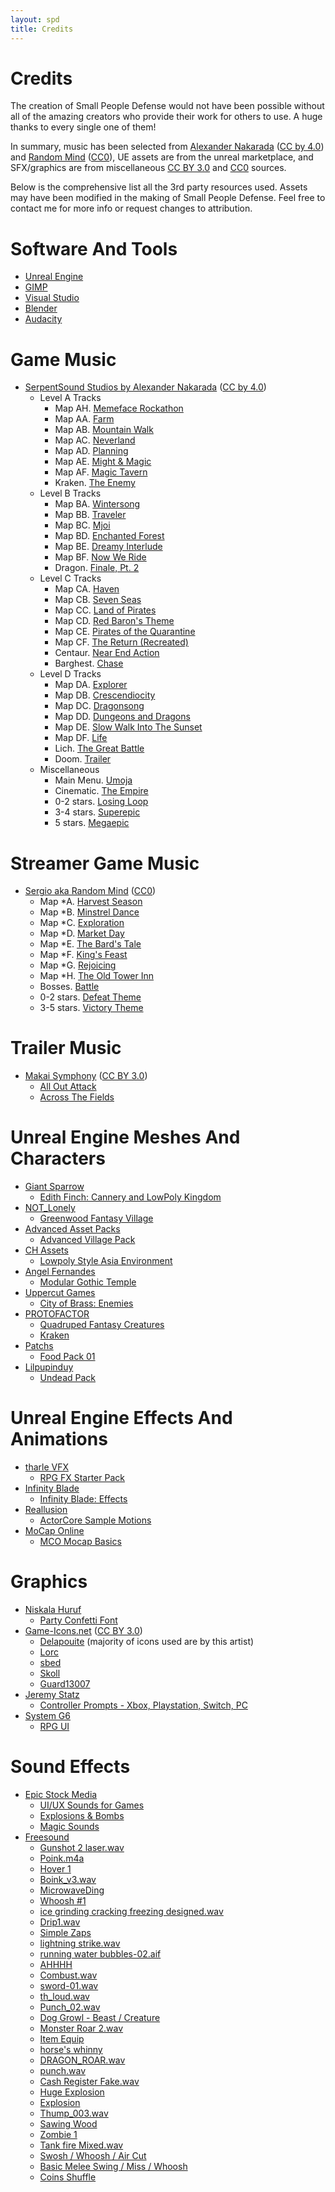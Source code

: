 ```yaml
---
layout: spd
title: Credits
---
```


# Credits

The creation of Small People Defense would not have been possible without all of the amazing creators who provide their work for others to use. A huge thanks to every single one of them!

In summary, music has been selected from [Alexander Nakarada](https://www.serpentsoundstudios.com/) ([CC by 4.0](http://creativecommons.org/licenses/by/4.0/)) and [Random Mind](https://www.youtube.com/channel/UCvjkkwGL7g092E1oV7IMffw) ([CC0](https://creativecommons.org/publicdomain/zero/1.0/)), UE assets are from the unreal marketplace, and SFX/graphics are from miscellaneous [CC BY 3.0](https://creativecommons.org/licenses/by/3.0/) and [CC0](https://creativecommons.org/publicdomain/zero/1.0/) sources.

Below is the comprehensive list all the 3rd party resources used. Assets may have been modified in the making of Small People Defense. Feel free to contact me for more info or request changes to attribution.

# Software And Tools

* [Unreal Engine](https://www.unrealengine.com/)
* [GIMP](https://www.gimp.org/)
* [Visual Studio](https://visualstudio.microsoft.com/)
* [Blender](https://www.blender.org/)
* [Audacity](https://www.audacityteam.org/)

# Game Music

* [SerpentSound Studios by Alexander Nakarada](https://www.serpentsoundstudios.com/) ([CC by 4.0](http://creativecommons.org/licenses/by/4.0/))
  * Level A Tracks
    * Map AH. [Memeface Rockathon](https://soundcloud.com/serpentsoundstudios/memeface-rockathon)
    * Map AA. [Farm](https://soundcloud.com/serpentsoundstudios/farm)
    * Map AB. [Mountain Walk](https://soundcloud.com/serpentsoundstudios/mountain-walk)
    * Map AC. [Neverland](https://soundcloud.com/serpentsoundstudios/neverland-no-copyright-cinematic-fantasy-music)
    * Map AD. [Planning](https://soundcloud.com/serpentsoundstudios/planning)
    * Map AE. [Might & Magic](https://soundcloud.com/serpentsoundstudios/might-magic)
    * Map AF. [Magic Tavern](https://soundcloud.com/serpentsoundstudios/magic-tavern)
    * Kraken. [The Enemy](https://soundcloud.com/serpentsoundstudios/the-enemy)
  * Level B Tracks
    * Map BA. [Wintersong](https://soundcloud.com/serpentsoundstudios/wintersong)
    * Map BB. [Traveler](https://soundcloud.com/serpentsoundstudios/traveler-celtic-soundtrack)
    * Map BC. [Mjoi](https://soundcloud.com/serpentsoundstudios/mjoi)
    * Map BD. [Enchanted Forest](https://soundcloud.com/serpentsoundstudios/enchanted-forest)
    * Map BE. [Dreamy Interlude](https://soundcloud.com/serpentsoundstudios/dreamy-interlude)
    * Map BF. [Now We Ride](https://soundcloud.com/serpentsoundstudios/now-we-ride)
    * Dragon. [Finale, Pt. 2](https://soundcloud.com/serpentsoundstudios/9-finale-part-ii)
  * Level C Tracks
    * Map CA. [Haven](https://soundcloud.com/serpentsoundstudios/haven)
    * Map CB. [Seven Seas](https://soundcloud.com/serpentsoundstudios/seven-seas)
    * Map CC. [Land of Pirates](https://soundcloud.com/serpentsoundstudios/land-of-pirates)
    * Map CD. [Red Baron's Theme](https://soundcloud.com/serpentsoundstudios/red-barons-theme)
    * Map CE. [Pirates of the Quarantine](https://soundcloud.com/serpentsoundstudios/pirates-of-the-quarantine)
    * Map CF. [The Return (Recreated)](https://soundcloud.com/serpentsoundstudios/epic-orchestral-the-return-version-2)
    * Centaur. [Near End Action](https://soundcloud.com/serpentsoundstudios/near-end-action)
    * Barghest. [Chase](https://soundcloud.com/serpentsoundstudios/3-chase-44-1khz-16bit)
  * Level D Tracks
    * Map DA. [Explorer](https://soundcloud.com/serpentsoundstudios/4-explorer)
    * Map DB. [Crescendiocity](https://soundcloud.com/serpentsoundstudios/crescendiocity)
    * Map DC. [Dragonsong](https://soundcloud.com/serpentsoundstudios/dragonsong)
    * Map DD. [Dungeons and Dragons](https://soundcloud.com/serpentsoundstudios/dungeons-and-dragons)
    * Map DE. [Slow Walk Into The Sunset](https://soundcloud.com/serpentsoundstudios/slow-walk-into-the-sunset)
    * Map DF. [Life](https://soundcloud.com/serpentsoundstudios/1-life)
    * Lich. [The Great Battle](https://soundcloud.com/serpentsoundstudios/the-great-battle)
    * Doom. [Trailer](https://soundcloud.com/serpentsoundstudios/1-trailer)
  * Miscellaneous
    * Main Menu. [Umoja](https://soundcloud.com/serpentsoundstudios/ethnic-orchestral-umoja-royalty-free-download)
    * Cinematic. [The Empire](https://soundcloud.com/serpentsoundstudios/the-empire-epic-fantasy-soundtrack)
    * 0-2 stars. [Losing Loop](https://soundcloud.com/serpentsoundstudios/losing-loop)
    * 3-4 stars. [Superepic](https://soundcloud.com/serpentsoundstudios/superepic)
    * 5 stars. [Megaepic](https://soundcloud.com/serpentsoundstudios/megaepic)

# Streamer Game Music
* [Sergio aka Random Mind](https://www.youtube.com/channel/UCvjkkwGL7g092E1oV7IMffw) ([CC0](https://creativecommons.org/publicdomain/zero/1.0/))
  * Map *A. [Harvest Season](https://youtu.be/wGqJseFSWbA)
  * Map *B. [Minstrel Dance](https://youtu.be/seA8VXl9mn4)
  * Map *C. [Exploration](https://youtu.be/XZO331MAAi0)
  * Map *D. [Market Day](https://youtu.be/Sd20YEhu81Y)
  * Map *E. [The Bard's Tale](https://youtu.be/-QQ4rsHG8Ow)
  * Map *F. [King's Feast](https://youtu.be/tqylCjXe-qg)
  * Map *G. [Rejoicing](https://youtu.be/WqrZlTljy6Q)
  * Map *H. [The Old Tower Inn](https://youtu.be/zFO3Jyr-mZ4)
  * Bosses. [Battle](https://youtu.be/VlTyakIApkE)
  * 0-2 stars. [Defeat Theme](https://youtu.be/5j8corCBDUk)
  * 3-5 stars. [Victory Theme](https://youtu.be/zHPGc1mqxYs)

# Trailer Music
* [Makai Symphony](http://makai-symphony.com/) ([CC BY 3.0](https://creativecommons.org/licenses/by-sa/3.0/))
  * [All Out Attack](https://soundcloud.com/makai-symphony/all-out-attack-epic-battle)
  * [Across The Fields](https://soundcloud.com/makai-symphony/across-the-fields)

# Unreal Engine Meshes And Characters

* [Giant Sparrow](https://www.giantsparrow.com/)
  * [Edith Finch: Cannery and LowPoly Kingdom](https://www.unrealengine.com/marketplace/en-US/product/ef-cannery-kingdom)
* [NOT_Lonely](https://not-lonely.com/)
  * [Greenwood Fantasy Village](https://www.unrealengine.com/marketplace/en-US/product/resubmission-for-release-greenwood-fantasy-village)
* [Advanced Asset Packs](https://www.advancedpacks.com/)
  * [Advanced Village Pack](https://www.unrealengine.com/marketplace/en-US/product/advanced-village-pack)
* [CH Assets](https://assetstore.unity.com/publishers/5166)
  * [Lowpoly Style Asia Environment](https://www.unrealengine.com/marketplace/en-US/product/lowpoly-style-asia-environment)
* [Angel Fernandes](https://angelfernandes.artstation.com/)
  * [Modular Gothic Temple](https://www.unrealengine.com/marketplace/en-US/product/modular-gothic-temple-medieval-winter-snow)
* [Uppercut Games](https://www.uppercut-games.com/)
  * [City of Brass: Enemies](https://www.unrealengine.com/marketplace/en-US/product/b7cbc53813a24db1a5bd42f75151698c)
* [PROTOFACTOR](https://protofactor.biz/)
  * [Quadruped Fantasy Creatures](https://www.unrealengine.com/marketplace/en-US/product/7f7775996f7442b187f6fa510ec9d289)
  * [Kraken](https://www.unrealengine.com/marketplace/en-US/product/kraken)
* [Patchs](https://www.unrealengine.com/marketplace/en-US/profile/Patchs)
  * [Food Pack 01](https://www.unrealengine.com/marketplace/en-US/product/food-pack)
* [Lilpupinduy](https://www.unrealengine.com/marketplace/en-US/profile/Lilpupinduy?count=20&sortBy=effectiveDate&sortDir=DESC&start=0)
  * [Undead Pack](https://www.unrealengine.com/marketplace/en-US/product/undead-pack-01)

# Unreal Engine Effects And Animations

* [tharle VFX](https://www.tharlevfx.com/)
  * [RPG FX Starter Pack](https://www.unrealengine.com/marketplace/en-US/product/rpg-fx-starter-pack)
* [Infinity Blade](https://www.epicgames.com/infinityblade/en-US/home)
  * [Infinity Blade: Effects](https://www.unrealengine.com/marketplace/en-US/product/infinity-blade-effects)
* [Reallusion](https://www.reallusion.com/)
  * [ActorCore Sample Motions](https://www.unrealengine.com/marketplace/en-US/product/actorcore-daily-motion)
* [MoCap Online](https://mocaponline.com/)
  * [MCO Mocap Basics](https://www.unrealengine.com/marketplace/en-US/product/28fc3cc4332541e3b0037d67a65e5d6d)

# Graphics

* [Niskala Huruf](https://www.etsy.com/shop/nhfonts)
  * [Party Confetti Font](https://www.fontspace.com/party-confetti-font-f69513)
* [Game-Icons.net](https://game-icons.net/) ([CC BY 3.0](https://creativecommons.org/licenses/by/3.0/))
  * [Delapouite](https://delapouite.com/) (majority of icons used are by this artist)
  * [Lorc](https://lorcblog.blogspot.com/)
  * [sbed](http://opengameart.org/content/95-game-icons)
  * [Skoll](https://game-icons.net/)
  * [Guard13007](https://guard13007.com/)
* [Jeremy Statz](http://kittehface.com)
  * [Controller Prompts - Xbox, Playstation, Switch, PC](https://opengameart.org/content/free-controller-prompts-xbox-playstation-switch-pc)
* [System G6](https://opengameart.org/users/system-g6)
  * [RPG UI](https://opengameart.org/content/rpg-ui-1)

# Sound Effects

* [Epic Stock Media](https://epicstockmedia.com)
  * [UI/UX Sounds for Games](https://epicstockmedia.com/freesounds/esm-free-sounds-week-1/)
  * [Explosions & Bombs](https://epicstockmedia.com/freesounds/free-sounds-bombandexplosions/)
  * [Magic Sounds](https://epicstockmedia.com/freesounds/magic-sounds-week-6/)
* [Freesound](https://freesound.org/)
  * [Gunshot 2 laser.wav](https://freesound.org/people/GaryQ/sounds/111047/)
  * [Poink.m4a](https://freesound.org/people/Berkem27/sounds/615433/)
  * [Hover 1](https://freesound.org/people/plasterbrain/sounds/237422/)
  * [Boink_v3.wav](https://freesound.org/people/simon.rue/sounds/61847/)
  * [MicrowaveDing](https://freesound.org/people/Oddworld/sounds/171252/)
  * [Whoosh #1](https://freesound.org/people/Kinoton/sounds/427823/)
  * [ice grinding cracking freezing designed.wav](https://freesound.org/people/kyles/sounds/452645/)
  * [Drip1.wav](https://freesound.org/people/acclivity/sounds/25879/)
  * [Simple Zaps](https://freesound.org/people/SomeSine/sounds/404337/)
  * [lightning strike.wav](https://freesound.org/people/parnellij/sounds/74892/)
  * [running water bubbles-02.aif](https://freesound.org/people/kijjaz/sounds/16740/)
  * [AHHHH](https://freesound.org/people/random_intruder/sounds/392172/)
  * [Combust.wav](https://freesound.org/people/GrimGrum/sounds/412558/)
  * [sword-01.wav](https://freesound.org/people/audione/sounds/52458/)
  * [th_loud.wav](https://freesound.org/people/Pingel/sounds/2689/)
  * [Punch_02.wav](https://freesound.org/people/thefsoundman/sounds/118513/)
  * [Dog Growl - Beast / Creature](https://freesound.org/people/coldvet/sounds/404920/)
  * [Monster Roar 2.wav](https://freesound.org/people/quadraslayer/sounds/398908/)
  * [Item Equip](https://freesound.org/people/mrickey13/sounds/518850/)
  * [horse's whinny](https://freesound.org/people/Kubuzz/sounds/347036/)
  * [DRAGON_ROAR.wav](https://freesound.org/people/JoelAudio/sounds/85568/)
  * [punch.wav](https://freesound.org/people/Ekokubza123/sounds/104183/)
  * [Cash Register Fake.wav](https://freesound.org/people/CapsLok/sounds/184438/)
  * [Huge Explosion](https://freesound.org/people/unfa/sounds/259300/)
  * [Explosion](https://freesound.org/people/qubodup/sounds/182429/)
  * [Thump_003.wav](https://freesound.org/people/Brokenphono/sounds/344152/)
  * [Sawing Wood](https://freesound.org/people/Herkules92/sounds/519661/)
  * [Zombie 1](https://freesound.org/people/Under7dude/sounds/163440/)
  * [Tank fire Mixed.wav](https://freesound.org/people/GaryQ/sounds/127845/)
  * [Swosh / Whoosh / Air Cut](https://freesound.org/people/qubodup/sounds/60030/)
  * [Basic Melee Swing / Miss / Whoosh](https://freesound.org/people/SypherZent/sounds/420668/)
  * [Coins Shuffle](https://freesound.org/people/adgawrhbshbffsfgvsrf/sounds/492017/)
